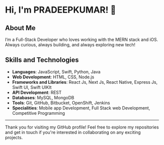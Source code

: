 # Hi, I'm PRADEEPKUMAR! 👋

## About Me

 I’m a Full-Stack Developer who loves working with the MERN stack and iOS. Always curious, always building, and always exploring new tech!

## Skills and Technologies

- **Languages**: JavaScript, Swift, Python, Java
- **Web Development**: HTML, CSS, Node.js
- **Frameworks and Libraries**: React Js, Next Js, React Native, Express Js, Swift UI, Swift UIKIt
- **API Development**: REST
- **Databases**: MySQL, MongoDB
- **Tools**: Git, GitHub, Bitbucket, OpenShift, Jenkins
- **Specialities**: Mobile app Development, Full Stack web Development, Competitive Programming
<!--
<p>&nbsp;<img align="center" src="https://github-readme-stats.vercel.app/api?username=pradeepkumar24rk&show_icons=true&locale=en" alt="pradeepkumar24rk" /></p>

<p><img align="center" src="https://github-readme-streak-stats.herokuapp.com/?user=pradeepkumar24rk&" alt="pradeepkumar24rk" /></p>
-->
---

Thank you for visiting my GitHub profile! Feel free to explore my repositories and get in touch if you're interested in collaborating on any exciting projects.
